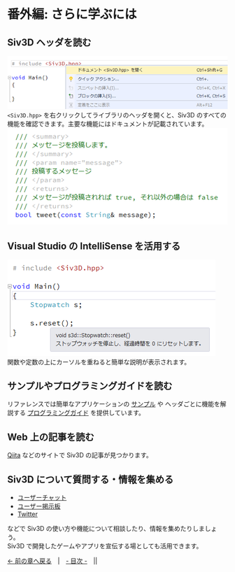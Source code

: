 ﻿# 番外編: さらに学ぶには

## Siv3D ヘッダを読む
![Siv3D ヘッダを読む](resource/Learn/header.png "Siv3D ヘッダを読む")  
`<Siv3D.hpp>` を右クリックしてライブラリのヘッダを開くと、Siv3D のすべての機能を確認できます。主要な機能にはドキュメントが記載されています。  
![Siv3D ヘッダを読む](resource/Learn/header2.png "Siv3D ヘッダを読む")  

## Visual Studio の IntelliSense を活用する
![Visual Studio の IntelliSense を活用する](resource/Learn/intellisense.png "Visual Studio の IntelliSense を活用する")  
関数や定数の上にカーソルを重ねると簡単な説明が表示されます。

## サンプルやプログラミングガイドを読む
リファレンスでは簡単なアプリケーションの <a href="../Example/Index.md" target="_blank">サンプル</a> や ヘッダごとに機能を解説する <a href="../Programming Guide/Index.md" target="_blank">プログラミングガイド</a> を提供しています。

## Web 上の記事を読む
<a href="http://qiita.com/tags/Siv3D" target="_blank">Qiita</a> などのサイトで Siv3D の記事が見つかります。

## Siv3D について質問する・情報を集める
- <a href="http://play-siv3d.hateblo.jp/entry/slack" target="_blank">ユーザーチャット</a>
- <a href="http://siv3d.jp/bbs/patio.cgi" target="_blank">ユーザー掲示板</a>
- <a href="https://twitter.com/search?f=tweets&vertical=default&q=siv3d&src=savs" target="_blank">Twitter</a>  

などで Siv3D の使い方や機能について相談したり、情報を集めたりしましょう。  
Siv3D で開発したゲームやアプリを宣伝する場としても活用できます。

[← 前の章へ戻る](Release.md)　|　[- 目次 -](Index.md)　||
